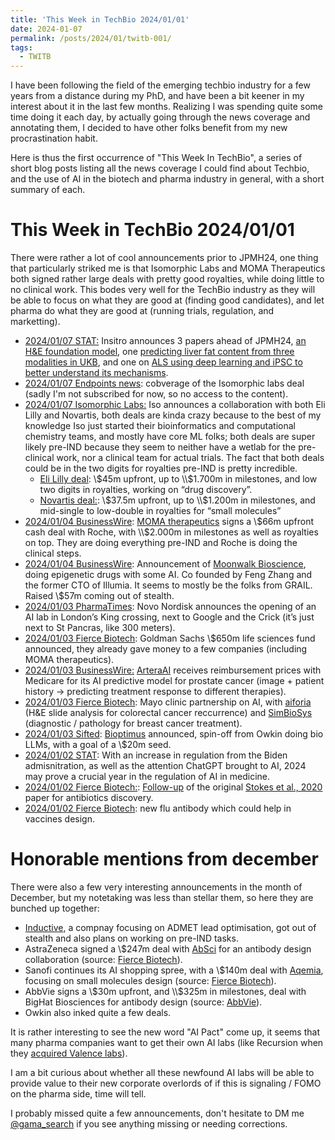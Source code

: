 ```yaml
---
title: 'This Week in TechBio 2024/01/01'
date: 2024-01-07
permalink: /posts/2024/01/twitb-001/
tags:
  - TWITB
---
```


I have been following the field of the emerging techbio industry for a few years from
a distance during my PhD, and have been a bit keener in my interest about it in the last few
months. Realizing I was spending quite some time doing it each day, by actually going through
the news coverage and annotating them, I decided to have other folks benefit from my new
procrastination habit.

Here is thus the first occurrence of "This Week In TechBio", a series of short blog posts
listing all the news coverage I could find about Techbio, and the use of AI in the biotech
and pharma industry in general, with a short summary of each.

# This Week in TechBio 2024/01/01 

There were rather a lot of cool announcements prior to JPMH24, one thing that particularly striked
me is that Isomorphic Labs and MOMA Therapeutics both signed rather large deals with pretty good
royalties, while doing little to no clinical work. This bodes very well for the TechBio industry
as they will be able to focus on what they are good at (finding good candidates), and let pharma
do what they are good at (running trials, regulation, and marketting).

- [2024/01/07 STAT:](https://www.statnews.com/2024/01/07/jpm-2024-insitro-biotech-ai-drug-development-cancer-als-liver-disease/)
Insitro announces 3 papers ahead of JPMH24, [an H&E foundation model](https://www.insitro.com/wp-content/uploads/2024/01/insitro-oncology-biomarker-2024.pdf),
one [predicting liver fat content from three modalities in UKB](https://www.insitro.com/wp-content/uploads/2024/01/insitro-lipogenesis-biomaker-2024-1.pdf),
and one on [ALS using deep learning and iPSC to better understand its mechanisms](https://www.biorxiv.org/content/10.1101/2024.01.04.574270v2). 
- [2024/01/07 Endpoints news](https://endpts.com/alphabets-ai-unit-isomorphic-inks-drug-discovery-deals-with-eli-lilly-novartis-for-up-to-3b/):
cobverage of the Isomorphic labs deal (sadly I'm not subscribed for now, so no access to the content).
- [2024/01/07 Isomorphic Labs:](https://www.isomorphiclabs.com/articles/isomorphic-labs-kicks-off-2024-with-two-pharmaceutical-collaborations)
Iso announces a collaboration with both Eli Lilly and Novartis, both deals are kinda crazy because
to the best of my knowledge Iso just started their bioinformatics and computational chemistry teams,
and mostly have core ML folks; both deals are super likely pre-IND because they seem to neither
have a wetlab for the pre-clinical work, nor a clinical team for actual trials. The fact that both
deals could be in the two digits for royalties pre-IND is pretty incredible.
  - [Eli Lilly deal](https://storage.googleapis.com/isomorphiclabs-website-public-artifacts/ISOMORPHIC%20LABS_ELI_LILLY_07_01_24.pdf):
  \\$45m upfront, up to \\$1.700m in milestones, and low two digits in royalties, working on
  “drug discovery”.
  - [Novartis deal:](https://storage.googleapis.com/isomorphiclabs-website-public-artifacts/ISOMORPHIC%20LABS_NOVARTIS_07_01_24.pdf):
  \\$37.5m upfront, up to \\$1.200m in milestones, and mid-single to low-double in royalties for 
  “small molecules”
- [2024/01/04 BusinessWire](https://www.businesswire.com/news/home/20240104507368/en/MOMA-Therapeutics-Announces-Five-Year-Discovery-Collaboration-with-Roche-Focused-on-Critical-Cancer-Dependencies):
[MOMA therapeutics](https://momatx.com/) signs a \\$66m upfront cash deal with Roche, with \\$2.000m
in milestones as well as royalties on top. They are doing everything pre-IND and Roche is doing the
clinical steps.
- [2024/01/04 BusinessWire](https://www.businesswire.com/news/home/20240104793936/en/Moonwalk-Biosciences-Launches-with-57-Million-in-Financing-to-Advance-a-New-Class-of-Precision-Epigenetic-Medicines):
Announcement of [Moonwalk Bioscience](https://moonwalk.bio/), doing epigenetic drugs with some AI.
Co founded by Feng Zhang and the former CTO of Illumia. It seems to mostly be the folks from GRAIL.
Raised \\$57m coming out of stealth.
- [2024/01/03 PharmaTimes](https://pharmatimes.com/news/novo-nordisk-to-open-new-ai-hub-in-uk-for-drug-discovery/):
Novo Nordisk announces the opening of an AI lab in London’s King crossing, next to Google and the
Crick (it’s just next to St Pancras, like 300 meters).
- [2024/01/03 Fierce Biotech](https://www.fiercebiotech.com/biotech/attractive-opportunity-investing-goldman-sachs-closes-650m-fund-aimed-biotechs):
Goldman Sachs \\$650m life sciences fund announced, they already gave money to a few companies
(including MOMA therapeutics).
- [2024/01/03 BusinessWire:](https://www.businesswire.com/news/home/20240103190751/en/ArteraAI-Receives-Medicare-Payment-Rate-for-the-ArteraAI-Prostate-Cancer-Test)
[ArteraAI](https://artera.ai/) receives reimbursement prices with Medicare for its AI predictive
model for prostate cancer (image + patient history →  predicting treatment response to different
therapies).
- [2024/01/03 Fierce Biotech](https://www.fiercebiotech.com/medtech/mayo-clinic-lines-ai-collabs-colon-breast-cancer-aiforia-simbiosys):
Mayo clinic partnership on AI, with [aiforia](https://www.aiforia.com/) (H&E slide analysis for
colorectal cancer  reccurrence) and [SimBioSys](https://simbiosys.com/) (diagnostic / pathology for
breast cancer treatment).
- [2024/01/03 Sifted](https://sifted.eu/articles/owkin-bioptimus-llm-biotech): [Bioptimus](https://www.bioptimus.com/)
announced, spin-off from Owkin doing bio LLMs, with a goal of a \\$20m seed.
- [2024/01/02 STAT](https://www.statnews.com/2024/01/02/artificial-intelligence-health-care-regulation-2024/):
With an increase in regulation from the Biden admisnitration, as well as the attention ChatGPT
brought to AI, 2024 may prove a crucial year in the regulation of AI in medicine.
- [2024/01/02 Fierce Biotech:](https://www.fiercebiotech.com/research/explainable-ai-discovers-new-class-antibiotics-stop-mrsa-mice):
[Follow-up](https://www.nature.com/articles/s41586-023-06887-8) of the original [Stokes et al., 2020](https://doi.org/10.1016/j.cell.2020.01.021)
paper for antibiotics discovery.
- [2024/01/02 Fierce Biotech](https://www.fiercebiotech.com/research/newly-identified-flu-antibodies-could-form-basis-better-vaccines):
new flu antibody which could help in vaccines design.

# Honorable mentions from december

There were also a few very interesting announcements in the month of December, but my notetaking was
less than stellar them, so here they are bunched up together:

- [Inductive](https://www.inductive.bio/), a compnay focusing on ADMET lead optimisation, got out
of stealth and also plans on working on pre-IND tasks.
- AstraZeneca signed a \\$247m deal with [AbSci](https://www.absci.com/) for an antibody design
collaboration (source: [Fierce Biotech](https://www.fiercebiotech.com/biotech/astrazeneca-inks-247m-ai-enabled-oncology-antibody-design-pact-joining-abscis-list-pharma)).
- Sanofi continues its AI shopping spree, with a \\$140m deal with [Aqemia](https://www.aqemia.com/),
focusing on small molecules design (source: [Fierce Biotech](https://www.fiercebiotech.com/biotech/sanofi-spins-ai-pact-inking-140m-deal-apply-aqemias-physics-algorithms-drug-discovery)).
- AbbVie signs a \\$30m upfront, and \\$325m in milestones, deal with BigHat Biosciences for antibody
design (source: [AbbVie](https://news.abbvie.com/2023-12-05-AbbVie-and-BigHat-Biosciences-Announce-Research-Collaboration-to-Leverage-Artificial-Intelligence-and-Machine-Learning-to-Discover-Next-Generation-Therapeutic-Antibodies)).
- Owkin also inked quite a few deals.

It is rather interesting to see the new word "AI Pact" come up, it seems that many pharma companies
want to get their own AI labs (like Recursion when they [acquired Valence labs](https://ir.recursion.com/news-releases/news-release-details/recursion-launches-valence-labs-icml-commitment-open-science)).

I am a bit curious about whether all these newfound AI labs will be able to provide value to their
new corporate overlords of if this is signaling / FOMO on the pharma side, time will tell.


I probably missed quite a few announcements, don't hesitate to DM me [@gama_search](https://twitter.com/gama_search)
if you see anything missing or needing corrections.
